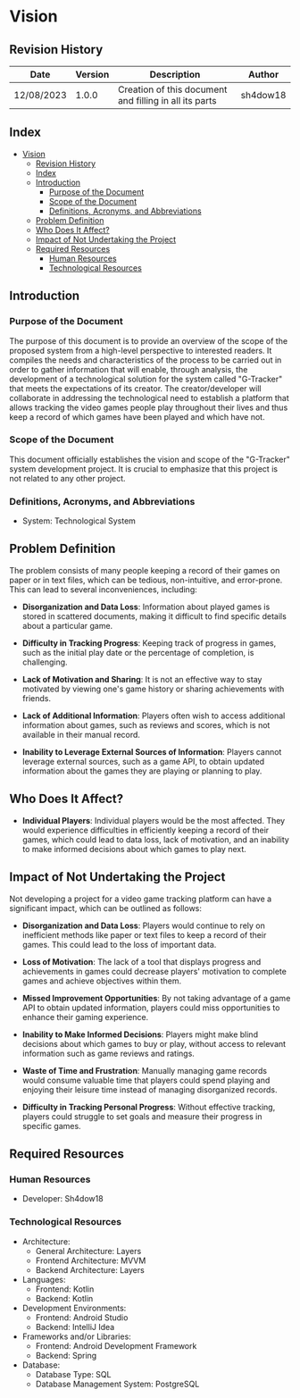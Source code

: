 # Vision

## Revision History

| Date       | Version | Description                               | Author     |
| ---------- | ------- | ----------------------------------------- | ---------- |
| 12/08/2023     | 1.0.0   | Creation of this document and filling in all its parts   | sh4dow18 |

## Index

- [Vision](#vision)
  - [Revision History](#revision-history)
  - [Index](#index)
  - [Introduction](#introduction)
    - [Purpose of the Document](#purpose-of-the-document)
    - [Scope of the Document](#scope-of-the-document)
    - [Definitions, Acronyms, and Abbreviations](#definitions-acronyms-and-abbreviations)
  - [Problem Definition](#problem-definition)
  - [Who Does It Affect?](#who-does-it-affect)
  - [Impact of Not Undertaking the Project](#impact-of-not-undertaking-the-project)
  - [Required Resources](#required-resources)
    - [Human Resources](#human-resources)
    - [Technological Resources](#technological-resources)

## Introduction

### Purpose of the Document

The purpose of this document is to provide an overview of the scope of the proposed system from a high-level perspective to interested readers. It compiles the needs and characteristics of the process to be carried out in order to gather information that will enable, through analysis, the development of a technological solution for the system called "G-Tracker" that meets the expectations of its creator. The creator/developer will collaborate in addressing the technological need to establish a platform that allows tracking the video games people play throughout their lives and thus keep a record of which games have been played and which have not.

### Scope of the Document

This document officially establishes the vision and scope of the "G-Tracker" system development project. It is crucial to emphasize that this project is not related to any other project.

### Definitions, Acronyms, and Abbreviations

- System: Technological System

## Problem Definition

The problem consists of many people keeping a record of their games on paper or in text files, which can be tedious, non-intuitive, and error-prone. This can lead to several inconveniences, including:

- **Disorganization and Data Loss**: Information about played games is stored in scattered documents, making it difficult to find specific details about a particular game.

- **Difficulty in Tracking Progress**: Keeping track of progress in games, such as the initial play date or the percentage of completion, is challenging.

- **Lack of Motivation and Sharing**: It is not an effective way to stay motivated by viewing one's game history or sharing achievements with friends.

- **Lack of Additional Information**: Players often wish to access additional information about games, such as reviews and scores, which is not available in their manual record.

- **Inability to Leverage External Sources of Information**: Players cannot leverage external sources, such as a game API, to obtain updated information about the games they are playing or planning to play.

## Who Does It Affect?

- **Individual Players**: Individual players would be the most affected. They would experience difficulties in efficiently keeping a record of their games, which could lead to data loss, lack of motivation, and an inability to make informed decisions about which games to play next.

## Impact of Not Undertaking the Project

Not developing a project for a video game tracking platform can have a significant impact, which can be outlined as follows:

- **Disorganization and Data Loss**: Players would continue to rely on inefficient methods like paper or text files to keep a record of their games. This could lead to the loss of important data.

- **Loss of Motivation**: The lack of a tool that displays progress and achievements in games could decrease players' motivation to complete games and achieve objectives within them.

- **Missed Improvement Opportunities**: By not taking advantage of a game API to obtain updated information, players could miss opportunities to enhance their gaming experience.

- **Inability to Make Informed Decisions**: Players might make blind decisions about which games to buy or play, without access to relevant information such as game reviews and ratings.

- **Waste of Time and Frustration**: Manually managing game records would consume valuable time that players could spend playing and enjoying their leisure time instead of managing disorganized records.

- **Difficulty in Tracking Personal Progress**: Without effective tracking, players could struggle to set goals and measure their progress in specific games.

## Required Resources

### Human Resources

- Developer: Sh4dow18

### Technological Resources

- Architecture:
  - General Architecture: Layers
  - Frontend Architecture: MVVM
  - Backend Architecture: Layers
- Languages:
  - Frontend: Kotlin
  - Backend: Kotlin
- Development Environments:
  - Frontend: Android Studio
  - Backend: IntelliJ Idea
- Frameworks and/or Libraries:
  - Frontend: Android Development Framework
  - Backend: Spring
- Database:
  - Database Type: SQL
  - Database Management System: PostgreSQL
